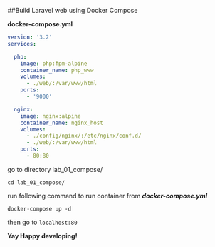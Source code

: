 ##Build Laravel web using Docker Compose

**docker-compose.yml**
```YAML
version: '3.2'
services:

  php:
    image: php:fpm-alpine
    container_name: php_www
    volumes:
      - ./web/:/var/www/html
    ports:
      - '9000'

  nginx:
    image: nginx:alpine
    container_name: nginx_host
    volumes:
      - ./config/nginx/:/etc/nginx/conf.d/
      - ./web/:/var/www/html
    ports:
      - 80:80
```

go to directory lab_01_compose/  

```Shell
cd lab_01_compose/
```

run following command to run container from ***docker-compose.yml***  

```Shell
docker-compose up -d
```

then go to `localhost:80`

**Yay Happy developing!**